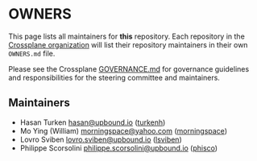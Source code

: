 # OWNERS

This page lists all maintainers for **this** repository. Each repository in the [Crossplane
organization](https://github.com/crossplane/) will list their repository maintainers in their own
`OWNERS.md` file.

Please see the Crossplane
[GOVERNANCE.md](https://github.com/crossplane/crossplane/blob/main/GOVERNANCE.md) for governance
guidelines and responsibilities for the steering committee and maintainers.

## Maintainers

* Hasan Turken <hasan@upbound.io> ([turkenh](https://github.com/turkenh))
* Mo Ying (William) <morningspace@yahoo.com> ([morningspace](https://github.com/morningspace))
* Lovro Sviben <lovro.sviben@upbound.io> ([lsviben](https://github.com/lsviben))
* Philippe Scorsolini <philippe.scorsolini@upbound.io> ([phisco](https://github.com/phisco))
